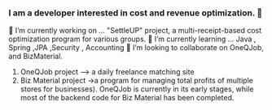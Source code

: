 ### I am a developer interested in cost and revenue optimization. 👋


🔭 I’m currently working on ... "SettleUP" project, a multi-receipt-based cost optimization program for various groups.
🌱 I’m currently learning ... Java , Spring ,JPA ,Security , Accounting
👯 I’m looking to collaborate on OneQJob, and BizMaterial.
1. OneQJob project --> a daily freelance matching site
2. Biz Material project ->a program for managing total profits of multiple stores for businesses). OneQJob is currently in its early stages, while most of the backend code for Biz Material has been completed.

